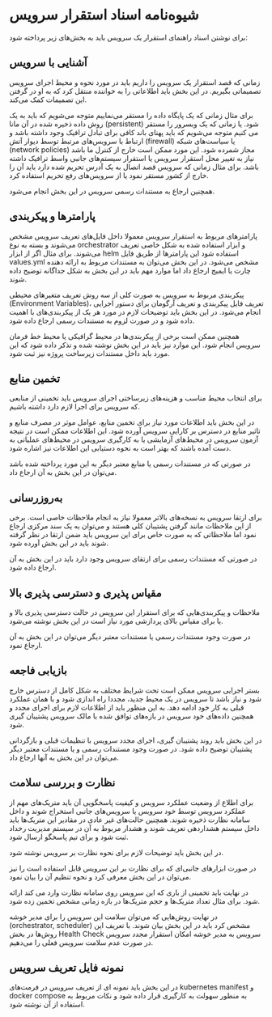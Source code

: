 # شیوه‌نامه اسناد استقرار سرویس
برای نوشتن اسناد راهنمای استقرار یک سرویس باید به بخش‌های زیر پرداخته شود:
## آشنایی با سرویس
زمانی که قصد استقرار یک سرویس را داریم باید در مورد نحوه و محیط اجرای سرویس تصمیماتی بگیریم. در این بخش باید اطلاعاتی را به خواننده منتقل کرد که به او در گرفتن این تصمیمات کمک می‌کند.

برای مثال زمانی که یک پایگاه داده را مستقر می‌نماییم متوجه می‌شویم که باید به یک روش داده ذخیره شده در آن مانا (persistent) شود.
یا زمانی که یک وبسرور را مستقر می کنیم متوجه می‌شویم که باید پهنای باند کافی برای تبادل ترافیک وجود داشته باشد و ارتباط با سرویس‌های مرتبط توسط دیوار آتش (firewall) یا سیاست‌های شبکه (network policies) مجاز شمرده شود. این مورد ممکن است خارج از کنترل ما باشد نیاز به تغییر محل استقرار سرویس یا استقرار سیستم‌های جانبی واسط ترافیک داشته باشد. برای مثال زمانی که سرویس قصد اتصال به یک آدرس تحریم شده دارد باید آن را خارج از کشور مستقر نمود یا از سرویس‌های رفع تحریم استفاده کرد.

همچنین ارجاع به مستندات رسمی سرویس در این بخش انجام می‌شود.


## پارامتر‌ها و پیکربندی
پارامترهای مربوط به استقرار سرویس معمولا داخل فایل‌های تعریف سرویس مشخص می‌شوند و بسته به نوع orchestrator و ابزار استفاده شده به شکل خاصی تعریف می‌شوند. برای مثال اگر از ابزار helm استفاده شود این پارامترها از طریق فایل values.yml مشخص می‌شود.
در این بخش می‌توان به مستندات مربوط به ارائه دهنده چارت یا ایمیج ارجاع داد اما موارد مهم باید در این بخش به شکل جداگانه توضیح داده شوند.

پیکربندی مربوط به سرویس به صورت کلی از سه روش تعریف متغیرهای محیطی (Environment Variables)، تعریف فایل پیکربندی و تعریف آرگومان برای دستور اجرایی انجام می‌شود.
در این بخش باید توضیحات لازم در مورد هر یک از پیکربندی‌های با اهمیت داده شود و در صورت لزوم به مستندات رسمی ارجاع داده شود.

همچنین ممکن است برخی از پیکربندی‌ها در محیط گرافیکی یا محیط خط فرمان سرویس انجام شود. این موارد نیز باید در این بخش نوشته شده و تذکر داده شود که این مورد باید داخل مستندات زیرساخت پروژه نیز ثبت شود.

## تخمین منابع
برای انتخاب محیط مناسب و هزینه‌های زیرساختی اجرای سرویس باید تخمینی از منابعی که سرویس برای اجرا لازم دارد داشته باشیم.

در این بخش باید اطلاعات مورد نیاز برای تخمین منابع، عوامل موثر در مصرف منابع و تاثیر منابع در دسترس بر کارایی سرویس آورده شود. این اطلاعات ممکن است در نتیجه آزمون سرویس در محیط‌های آزمایشی یا به کارگیری سرویس در محیط‌های عملیاتی به دست آمده باشند که بهتر است به نحوه دستیابی این اطلاعات نیز اشاره شود.

در صورتی که در مستندات رسمی یا منابع معتبر دیگر به این مورد پرداخته شده باشد می‌توان در این بخش به آن ارجاع داد.

## به‌روزرسانی
برای ارتقا سرویس به نسخه‌های بالاتر معمولا نیاز به انجام ملاحظات خاصی است. برخی از این ملاحظات مانند گرفتن پشتیبان کلی هستند و می‌توان به یک سند مرکزی ارجاع نمود اما ملاحظاتی که به صورت خاص برای این سرویس باید ضمن ارتقا در نظر گرفته شوند باید در این بخش آورده شود.

در صورتی که مستندات رسمی برای ارتقای سرویس وجود دارد باید در این بخش به آن ارجاع داده شود.
## مقیاس پذیری و دسترسی پذیری بالا
ملاحظات و پیکربندی‌هایی که برای استقرار این سرویس در حالت دسترسی پذیری بالا و یا برای مقیاس بالای پردازشی مورد نیاز است در این بخش نوشته می‌شود.

در صورت وجود مستندات رسمی یا مستندات معتبر دیگر می‌توان در این بخش به آن ارجاع نمود.
## بازیابی فاجعه
بستر اجرایی سرویس ممکن است تحت شرایط مختلف به شکل کامل از دسترس خارج شود و نیاز باشد تا سرویس در یک محیط جدید، مجددا راه اندازی شود و با همان عملکرد قبلی به کار خود ادامه دهد. به این منظور باید از اطلاعات لازم برای اجرای مجدد و همچنین داده‌های خود سرویس در بازه‌های توافق شده با مالک سرویس پشتیبان گیری شود.

در این بخش باید روند پشتیبان گیری، اجرای مجدد سرویس با تنظیمات قبلی و بازگردانی پشتیبان توضیح داده شود. در صورت وجود مستندات رسمی و یا مستندات معتبر دیگر می‌توان در این بخش به آنها ارجاع داد.

## نظارت و بررسی سلامت
برای اطلاع از وضعیت عملکرد سرویس و کیفیت پاسخگویی آن باید متریک‌های مهم از عملکرد سرویس توسط خود سرویس یا سرویس‌های جانبی استخراج شوند و داخل سامانه نظارت ذخیره شوند. همچنین حالت‌های غیر عادی در مقادیر این متریک‌ها باید داخل سیستم هشداردهی تعریف شوند و هشدار مربوط به آن در سیستم مدیریت رخداد ثبت شود و برای تیم پاسخگو ارسال شود.

در این بخش باید توضیحات لازم برای نحوه نظارت بر سرویس نوشته شود.

در صورت ابزارهای جانبی‌ای که برای نظارت بر این سرویس قابل استفاده است را نیز می‌توان در این بخش معرفی کرد و نحوه تنظیم آن را بیان نمود.

در نهایت باید تخمینی از باری که این سرویس روی سامانه نظارت وارد می کند ارائه شود. برای مثال تعداد متریک‌ها و حجم متریک‌ها در بازه زمانی مشخص تخمین زده شود.

در نهایت روش‌هایی که می‌توان سلامت این سرویس را برای مدیر خوشه (orchestrator, scheduler) مشخص کرد باید در این بخش بیان شوند.
با تعریف این روش‌ها در بخش Health Check سرویس به مدیر خوشه امکان استقرار مجدد سرویس در صورت عدم سلامت سرویس فعلی را می‌دهیم.

## نمونه فایل تعریف سرویس
در این بخش باید نمونه ای از تعریف سرویس در فرمت‌های kubernetes manifest و docker compose به منظور سهولت به کارگیری قرار داده شود و نکات مربوط به استفاده از آن نوشته شود.